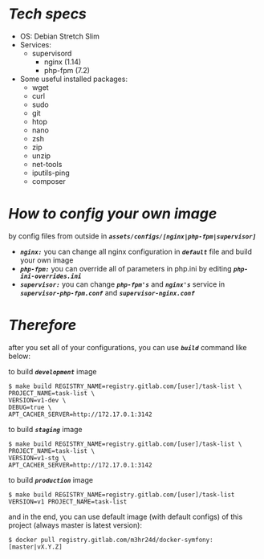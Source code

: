 ***Tech specs***
================

* OS: Debian Stretch Slim
* Services:
	* supervisord
		* nginx (1.14)
		* php-fpm (7.2)
* Some useful installed packages:
	* wget
	* curl 
	* sudo 
	* git
	* htop 
	* nano 
	* zsh 
	* zip 
	* unzip 
	* net-tools 
	* iputils-ping 
	* composer

***How to config your own image***
==================================
by config files from outside in ***`assets/configs/[nginx|php-fpm|supervisor]`***

* ***`nginx:`*** you can change all nginx configuration in ***`default`*** file and build your own image
* ***`php-fpm:`*** you can override all of parameters in php.ini by editing ***`php-ini-overrides.ini`***
* ***`supervisor:`*** you can change ***`php-fpm's`*** and ***`nginx's`*** service in ***`supervisor-php-fpm.conf`*** 
and ***`supervisor-nginx.conf`***

***Therefore***
===============
	
after you set all of your configurations, you can use ***`build`*** command like below:

to build ***`development`*** image

	
	$ make build REGISTRY_NAME=registry.gitlab.com/[user]/task-list \
	PROJECT_NAME=task-list \
	VERSION=v1-dev \
	DEBUG=true \
	APT_CACHER_SERVER=http://172.17.0.1:3142
to build ***`staging`*** image


	$ make build REGISTRY_NAME=registry.gitlab.com/[user]/task-list \
	PROJECT_NAME=task-list \
    VERSION=v1-stg \
    APT_CACHER_SERVER=http://172.17.0.1:3142
to build ***`production`*** image


	$ make build REGISTRY_NAME=registry.gitlab.com/[user]/task-list VERSION=v1 PROJECT_NAME=task-list 
	
and in the end, you can use default image (with default configs) of this project (always master is latest version):


	$ docker pull registry.gitlab.com/m3hr24d/docker-symfony:[master|vX.Y.Z]